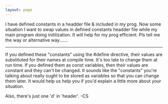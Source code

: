 ```yaml
---
layout: page
---
```


I have defined constants in a headder file & included in my prog. Now some situation I want to swap values in defined constants headder file while my main program doing initilization. It will help for my prog efficient. Pls tell me the way or alternative way....... 

----

If you defined these "constants" using the #define directive, their values are substituted for their names at compile time. It's too late to change them at run time. If you defined them as const variables, then their values are constant and they can't be changed. It sounds like the "constants" you're talking about really ought to be stored as variables so that you can change them later. It would help us help you if you'd explain a little more about your situation.

Also, there's just one 'd' in 'header'. -CS

